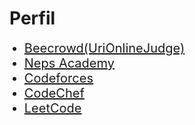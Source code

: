 # Perfil

<ul>
    <li style="font-size: 20px"><a target="_blank" href="https://www.beecrowd.com.br/judge/pt/profile/368025">Beecrowd(UriOnlineJudge)</a></li>
    <li style="font-size: 20px"><a target="_blank" href="https://neps.academy/user/7393">Neps Academy</a></li>
    <li style="font-size: 20px"><a target="_blank" href="https://codeforces.com/profile/jardel">Codeforces</a></li>
    <li style="font-size: 20px"><a target="_blank" href="https://www.codechef.com/users/jardelbr">CodeChef</a></li>
    <li style="font-size: 20px"><a target="_blank" href="https://leetcode.com/JardelBrasiliano/">LeetCode</a></li>
</ul>
